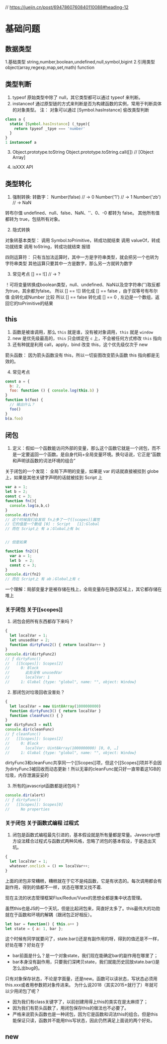 // https://juejin.cn/post/6947860760840110088#heading-12

# 基础问题

## 数据类型
1.基础类型 string,number,boolean,undefined,null,symbol,bigint
2.引用类型 object(array,regexp,map,set,math)  function

## 类型判断
1. typeof 原始类型中除了 null，其它类型都可以通过 typeof 来判断。
2. instanceof 通过原型链的方式来判断是否为构建函数的实例，常用于判断具体的对象类型。
注：
对象可以通过 [Symbol.hasInstance] 偷改类型判断
```javascript
class a {
  static [Symbol.hasInstance] (_tpye){
    return tpyeof _tpye === 'number'
  }
}
1 instanceof a
```

3. Object.prototype.toString
Object.prototype.toString.call([])  // [Object Array]

4. isXXX API

## 类型转化
1. 强制转换:
转数字：
Number(false) // -> 0
Number('1') // -> 1
Number('zb') // -> NaN

转布尔值
undefined、null、false、NaN、''、0、-0 都转为 false。
其他所有值都转为 true，包括所有对象。

2. 隐式转换

对象转基本类型：
调用 Symbol.toPrimitive，转成功就结束
调用 valueOf，转成功就结束
调用 toString，转成功就结束
报错

四则运算符：
只有当加法运算时，其中一方是字符串类型，就会把另一个也转为字符串类型
其他运算只要其中一方是数字，那么另一方就转为数字

3. 常见考点
[] == ![] // -> ? 

！可将变量转换成boolean类型，null、undefined、NaN以及空字符串('')取反都为true，其余都为false。
所以 [] == ![] 转化成 [] == false ，由于双等号有布尔值 会转化成Number 比较
所以 [] == false 转化成 [] == 0 , 左边是一个数组，返回它的toPrimitive的结果


## this
1. 函数是被谁调用，那么 `this` 就是谁，没有被对象调用，`this` 就是 `window`
2. new 是优先级最高的，`this` 只会绑定在 `c` 上，不会被任何方式修改 `this` 指向
3. 还有种就是利用 call，apply，bind 改变 this，这个优先级仅次于 new

箭头函数：
因为箭头函数没有 this，所以一切妄图改变箭头函数 this 指向都是无效的。

4. 常见考点
```javascript
const a = {
  b: 2,
  foo: function () { console.log(this.b) }
}
function b(foo) {
  // 输出什么？
  foo()
}
b(a.foo)
```


## 闭包

1. 定义：假如一个函数能访问外部的变量，那么这个函数它就是一个闭包，而不是一定要返回一个函数。是自身代码+全局变量环境。换句话说，它正是“函数和声明该函数的词法环境的组合”

关于闭包的一个发现：
全局下声明的变量，如果是 var 的话就直接被挂到 globe 上，如果是其他关键字声明的话就被挂到 Script 上
``` javascript
var a = 1;
let b = 2;
const c = 3;
function fn(){
  console.log(a,b,c)
}
console.dir(fn)
// 这个时候我们会发现 fn上多了一个[[scopes]]属性
// 它的值是一个数组 [0] : Script   [1]:Global
// 而在 Script上 有 a；Global上有 bc


// 但是如果

function fn2(){
  var a = 1;
  let b  = 2;
  const c = 3;
}
console.dir(fn2)
// 而在 Script上 有 ab；Global上有 c
``` 
一个理解：局部变量才是被存储在栈上，全局变量存在静态区域上，其它都存储在堆上

### 关于闭包 关于[[scopes]]
1. 闭包会把所有东西都存下来吗？
``` javascript
{
  let localVar = 1;
  let unusedVar = 2;
  function dirtyFunc2() { return localVar++ }
}
console.dir(dirtyFunc2)
// ƒ dirtyFunc()
//   [[Scopes]]: Scopes[2]
//     0: Block
//       此处没有 unusedVar
//       localVar: 1
//     1: Global {type: "global", name: "", object: Window}

```

2. 那闭包对垃圾回收没害处？
``` javascript
{
  let localVar = new Uint8Array(1000000000)
  function dirtyFunc3() { return localVar }
  function cleanFunc() { }
}
var dirtyFunc3 = null
console.dir(cleanFunc)
// ƒ cleanFunc()
//   [[Scopes]]: Scopes[2]
//     0: Block
//       localVar: Uint8Array(1000000000) [0, 0, …]
//     1: Global {type: "global", name: "", object: Window}
```

dirtyFunc3和cleanFunc共享同一个[[Scopes]]项，但这个[[Scopes]]项并不会因为dirtyFunc3被回收而动态更新！所以无辜的cleanFunc就只好一直带着这1GB的垃圾，内存泄漏妥妥的

3. 所有的javascript函数都是闭包吗？
``` javascript
console.dir(alert)
// ƒ dirtyFunc()
//   [[Scopes]]: Scopes[0]
//     No properties
```
### 关于闭包 关于函数式编程 过程式
1. 闭包是函数式编程最先引进的，基本假设就是所有量都是常量。Javascript想方设法糅合过程式与函数式两种风格，忽略了闭包的基本假设，于是造出天坑。
``` javascript
{
  let localVar = 1;
  whatever.onclick = () => localVar++;
}
```
上面的闭包非常糟糕，糟糕就在于它不是纯函数，它是有状态的。每次调用都会有副作用，得到的值都不一样，状态在哪里又找不着.

现在主流的状态管理框架Flux/Redux/Vuex的思想全都是集中状态管理。

虽然this也是JS的一个天坑，但是比起闭包来，简直好太多了。this最伟大的功勋就在于函数和环境的解耦（跟闭包正好相反）。

```javascript
let bar = function() { this.a++ }
let state = { a: 1, bar };
```
这个时候有同学就要问了，state.bar()还是有副作用的呀，得到的值还是不一样，好处在哪？好处在于
+ bar前面是什么？是一个对象state，我们现在能确定bar的副作用在哪里了；
+ bar本身没有副作用，只要我们深拷贝state，我们就能历史回放state.bar()是怎么出bug的。


只有对象保存状态，不论是字面量，还是new。函数可以读状态，写状态必须用this.xxx或者用参数把对象传进来。
为什么说2018（其实2015+就行了）年就可以少用闭包了呢？

+ 因为我们有class关键字了，以前创建用得上this的类实在是太麻烦了；
+ 因为我们有箭头函数了，用闭包保存this的做法也不必要了。
+ 严格来说箭头函数也是一种闭包，因为它是函数和词法this的组合。但是this能保证只读，函数并不能用this写状态，因此仍然满足上面说的两个好处。

## new